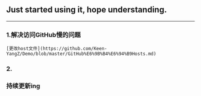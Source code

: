 ## Just started using it, hope understanding.
---
### 1.解决访问GitHub慢的问题
    [更改host文件](https://github.com/Keen-YangZ/Demo/blob/master/GitHub%E6%9B%B4%E6%94%B9Hosts.md)
### 2.

### 持续更新ing
